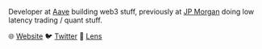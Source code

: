 Developer at [Aave](https://twitter.com/AaveAave) building web3 stuff, previously at [JP Morgan](https://www.jpmorgan.com/) doing low latency trading / quant stuff.


🌐 [Website](https://gareth-v.com)
🐦 [Twitter](https://twitter.com/gareth_______/)
🌿 [Lens](https://www.lensfrens.xyz/gareth.lens)
